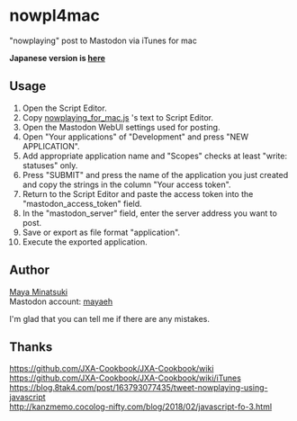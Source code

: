 # nowpl4mac

  "nowplaying" post to Mastodon via iTunes for mac

**Japanese version is [here](README_ja.md)**

## Usage

1. Open the Script Editor.
2. Copy [nowplaying_for_mac.js](nowplaying_for_mac.js) 's text to Script Editor.
3. Open the Mastodon WebUI settings used for posting.
4. Open "Your applications" of "Development" and press "NEW APPLICATION".
5. Add appropriate application name and "Scopes" checks at least "write: statuses" only.
6. Press "SUBMIT" and press the name of the application you just created and copy the strings in the column "Your access token".
7. Return to the Script Editor and paste the access token into the "mastodon_access_token" field.
8. In the "mastodon_server" field, enter the server address you want to post.
9. Save or export as file format "application".
10. Execute the exported application.

## Author

[Maya Minatsuki](https://github.com/mayaeh)  
Mastodon account: [mayaeh](https://taruntarun.net/@mayaeh)

I'm glad that you can tell me if there are any mistakes.

## Thanks

<https://github.com/JXA-Cookbook/JXA-Cookbook/wiki>  
<https://github.com/JXA-Cookbook/JXA-Cookbook/wiki/iTunes>  
<https://blog.8tak4.com/post/163793077435/tweet-nowplaying-using-javascript>  
<http://kanzmemo.cocolog-nifty.com/blog/2018/02/javascript-fo-3.html>
